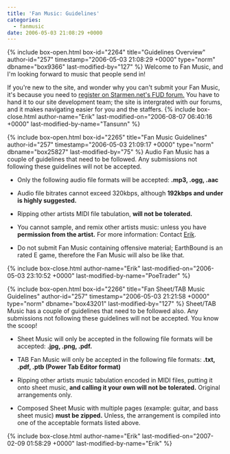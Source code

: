 ```yaml
---
title: 'Fan Music: Guidelines'
categories:
  - fanmusic
date: 2006-05-03 21:08:29 +0000
---
```

{% include box-open.html box-id="2264" title="Guidelines Overview" author-id="257" timestamp="2006-05-03 21:08:29 +0000" type="norm" dbname="box9366" last-modified-by="127" %}
Welcome to Fan Music, and I'm looking forward to music that people send in! 

If you're new to the site, and wonder why you can't submit your Fan Music, it's because you need to <a href="http://forum.starmen.net/?t=register">register on Starmen.net's FUD forum.</a> You have to hand it to our site development team; the site is intergrated with our forums, and it makes navigating easier for you and the staffers. 
{% include box-close.html author-name="Erik" last-modified-on="2006-08-07 06:40:16 +0000" last-modified-by-name="Tansunn" %}

{% include box-open.html box-id="2265" title="Fan Music Guidelines" author-id="257" timestamp="2006-05-03 21:09:17 +0000" type="norm" dbname="box25827" last-modified-by="75" %}
Audio Fan Music has a couple of guidelines that need to be followed. Any submissions not following these guidelines will not be accepted.
<p />
<ul>
<li />Only the following audio file formats will be accepted: <b>.mp3, .ogg, .aac</b>
<p />
<li />Audio file bitrates cannot exceed 320kbps, although <b>192kbps and under is highly suggested.</b>
<p />
<li />Ripping other artists MIDI file tabulation, <b>will not be tolerated.</b>
<p />  
<li />You cannot sample, and remix other artists music: unless you have <b>permission from the artist.</b> For more information: Contact <a href="http://forum.starmen.net/?t=usrinfo&id=257">Erik</a>.
<p />
<li />Do not submit Fan Music containing offensive material; EarthBound is an rated E game, therefore the Fan Music will also be like that. 
</ul>

 
{% include box-close.html author-name="Erik" last-modified-on="2006-05-03 23:10:52 +0000" last-modified-by-name="PoeTrader" %}

{% include box-open.html box-id="2266" title="Fan Sheet/TAB Music Guidelines" author-id="257" timestamp="2006-05-03 21:21:58 +0000" type="norm" dbname="box43201" last-modified-by="127" %}
Sheet/TAB Music has a couple of guidelines that need to be followed also. Any submissions not following these guidelines will not be accepted. You know the scoop! 
<p />
<ul>
<li />Sheet Music will only be accepted in the following file formats will be accepted: <b>.jpg, .png, .pdf.</b>
<p />
<li />TAB Fan Music will only be accepted in the following file formats: <b>.txt, .pdf, .ptb (Power Tab Editor format)</b> 
<p />
<li />Ripping other artists music tabulation encoded in MIDI files, putting it onto sheet music, <b>and calling it your own will not be tolerated.</b> Original arrangements only.
<p />
<li />Composed Sheet Music with multiple pages (example: guitar, and bass sheet music) <b>must be zipped.</b> Unless, the arrangement is compiled into one of the acceptable formats listed above.
</ul>

 
{% include box-close.html author-name="Erik" last-modified-on="2007-02-09 01:58:29 +0000" last-modified-by-name="Erik" %}
